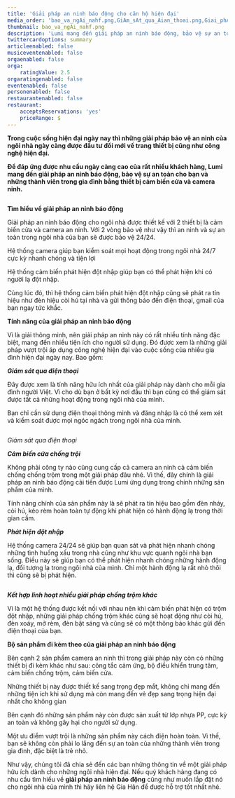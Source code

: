 ```yaml
---
title: 'Giải pháp an ninh báo động cho căn hộ hiện đại'
media_order: 'bao_va_ngAi_nahf.png,GiAm_sAt_qua_Aian_thoai.png,Giai_phAp_an_ninh_bAo_Aang_Lumi.png'
thumbnail: bao_va_ngAi_nahf.png
description: 'Lumi mang đến giải pháp an ninh báo động, bảo vệ sự an toàn cho bạn và những thành viên trong gia đình bằng thiết bị cảm biến cửa và camera ninh.'
twittercardoptions: summary
articleenabled: false
musiceventenabled: false
orgaenabled: false
orga:
    ratingValue: 2.5
orgaratingenabled: false
eventenabled: false
personenabled: false
restaurantenabled: false
restaurant:
    acceptsReservations: 'yes'
    priceRange: $
---
```


<p><strong>Trong cuộc sống hiện đại ng&agrave;y nay th&igrave; những giải ph&aacute;p bảo vệ an ninh của ng&ocirc;i nh&agrave; ng&agrave;y c&agrave;ng được đầu tư đổi mới về trang thiết bị cũng như c&ocirc;ng nghệ hiện đại.</strong></p>
<p><strong>Để đ&aacute;p ứng được nhu cầu ng&agrave;y c&agrave;ng cao của rất nhiều kh&aacute;ch h&agrave;ng, Lumi mang đến giải ph&aacute;p an ninh b&aacute;o động, bảo vệ sự an to&agrave;n cho bạn v&agrave; những th&agrave;nh vi&ecirc;n trong gia đ&igrave;nh bằng thiết bị cảm biến cửa v&agrave; camera ninh.</strong></p>
<p><img src="/newv1/tu-van-giai-phap/giai-phap-an-ninh-bao-dong-cho-can-ho-hien-dai/Giai_phAp_an_ninh_bAo_Aang_Lumi.png" alt="" /></p>
<p><strong>T&igrave;m hiểu về giải ph&aacute;p an ninh b&aacute;o động</strong></p>
<p>Giải ph&aacute;p an ninh b&aacute;o động cho ng&ocirc;i nh&agrave; được thiết kế với 2 thiết bị l&agrave; cảm biến cửa v&agrave; camera an ninh. Với 2 v&ograve;ng bảo vệ như vậy th&igrave; an ninh v&agrave; sự an to&agrave;n trong ng&ocirc;i nh&agrave; của bạn sẽ được bảo vệ 24/24.</p>
<p>Hệ thống camera gi&uacute;p bạn kiểm so&aacute;t mọi hoạt động trong ng&ocirc;i nh&agrave; 24/7 cực kỳ nhanh ch&oacute;ng v&agrave; tiện lợi</p>
<p>Hệ thống cảm biến ph&aacute;t hiện đột nhập gi&uacute;p bạn c&oacute; thể ph&aacute;t hiện khi c&oacute; người lạ đột nhập.</p>
<p>C&ugrave;ng l&uacute;c đ&oacute;, th&igrave; hệ thống cảm biến ph&aacute;t hiện đột nhập cũng sẽ ph&aacute;t ra t&iacute;n hiệu như đ&egrave;n hiệu c&ograve;i h&uacute; tại nh&agrave; v&agrave; gửi th&ocirc;ng b&aacute;o đến điện thoại, gmail của bạn ngay tức khắc.</p>
<p><strong>T&iacute;nh năng của giải ph&aacute;p an ninh b&aacute;o động</strong></p>
<p>V&igrave; l&agrave; giải th&ocirc;ng minh, n&ecirc;n giải ph&aacute;p an ninh n&agrave;y c&oacute; rất nhiều t&iacute;nh năng đặc biệt, mang đến nhiều tiện &iacute;ch cho người sử dụng. Đ&oacute; được xem l&agrave; những giải ph&aacute;p vượt trội &aacute;p dụng c&ocirc;ng nghệ hiện đại v&agrave;o cuộc sống của nhiều gia đ&igrave;nh hiện đại ng&agrave;y nay. Bao gồm:</p>
<p><strong><em>Gi&aacute;m s&aacute;t qua điện thoại</em></strong></p>
<p>Đ&acirc;y được xem l&agrave; t&iacute;nh năng hữu &iacute;ch nhất của giải ph&aacute;p n&agrave;y d&agrave;nh cho mỗi gia đ&igrave;nh người Việt. V&igrave; cho d&ugrave; bạn ở bất kỳ nơi đ&acirc;u th&igrave; bạn cũng c&oacute; thể gi&aacute;m s&aacute;t được tất cả những hoạt động trong ng&ocirc;i nh&agrave; của m&igrave;nh.</p>
<p>Bạn chỉ cần sử dụng điện thoại th&ocirc;ng minh v&agrave; đăng nhập l&agrave; c&oacute; thể xem x&eacute;t v&agrave; kiểm so&aacute;t được mọi ng&oacute;c ng&aacute;ch trong ng&ocirc;i nh&agrave; của m&igrave;nh.</p>
<p><img src="/newv1/tu-van-giai-phap/giai-phap-an-ninh-bao-dong-cho-can-ho-hien-dai/GiAm_sAt_qua_Aian_thoai.png" alt="" /></p>
<p><em>Gi&aacute;m s&aacute;t qua điện thoại</em></p>
<p><strong><em>Cảm biến cửa chống trội</em></strong></p>
<p>Kh&ocirc;ng phải c&ocirc;ng ty n&agrave;o cũng cung cấp cả camera an ninh cả cảm biến chống chống trộm trong một giải ph&aacute;p đ&acirc;u nh&eacute;. V&igrave; thế, đ&acirc;y ch&iacute;nh l&agrave; giải ph&aacute;p an ninh b&aacute;o động cải tiến được Lumi ứng dụng trong ch&iacute;nh những sản phẩm của m&igrave;nh.</p>
<p>T&iacute;nh năng ch&iacute;nh của sản phẩm n&agrave;y l&agrave; sẽ ph&aacute;t ra t&iacute;n hiệu bao gồm đ&egrave;n nh&aacute;y, c&ograve;i h&uacute;, k&eacute;o r&egrave;m ho&agrave;n to&agrave;n tự động khi ph&aacute;t hiện c&oacute; h&agrave;nh động lạ trong thời gian cấm.</p>
<p><strong><em>Ph&aacute;t hiện đột nhập</em></strong></p>
<p>Hệ thống camera 24/24 sẽ gi&uacute;p bạn quan s&aacute;t v&agrave; ph&aacute;t hiện nhanh ch&oacute;ng những t&igrave;nh huống xấu trong nh&agrave; cũng như khu vực quanh ng&ocirc;i nh&agrave; bạn sống. Điều n&agrave;y sẽ gi&uacute;p bạn c&oacute; thể ph&aacute;t hiện nhanh ch&oacute;ng những h&agrave;nh động lạ, đối tượng lạ trong ng&ocirc;i nh&agrave; của m&igrave;nh. Chỉ một h&agrave;nh động lạ rất nhỏ th&ocirc;i th&igrave; cũng sẽ bị ph&aacute;t hiện.</p>
<p><img src="/newv1/tu-van-giai-phap/giai-phap-an-ninh-bao-dong-cho-can-ho-hien-dai/bao_va_ngAi_nahf.png" alt="" /></p>
<p><strong><em>Kết hợp linh hoạt nhiều giải ph&aacute;p chống trộm kh&aacute;c</em></strong></p>
<p>V&igrave; l&agrave; một hệ thống được kết nối với nhau n&ecirc;n khi cảm biến ph&aacute;t hiện c&oacute; trộm đột nhập, những giải ph&aacute;p chống trộm kh&aacute;c cũng sẽ hoạt động như c&ograve;i h&uacute;, đ&egrave;n xo&aacute;y, mở r&egrave;m, đ&egrave;n bật s&aacute;ng v&agrave; cũng sẽ c&oacute; một th&ocirc;ng b&aacute;o kh&aacute;c gửi đến điện thoại của bạn.</p>
<p><strong>Bộ sản phẩm đi k&egrave;m theo của giải ph&aacute;p an ninh b&aacute;o động</strong></p>
<p>B&ecirc;n cạnh 2 sản phẩm camera an ninh th&igrave; trong giải ph&aacute;p n&agrave;y c&ograve;n c&oacute; những thiết bị đi k&egrave;m kh&aacute;c như sau: c&ocirc;ng tắc cảm ứng, bộ điều khiển trung t&acirc;m, cảm biến chống trộm, cảm biến cửa.</p>
<p>Những thiết bị n&agrave;y được thiết kế sang trọng đẹp mắt, kh&ocirc;ng chỉ mang đến những tiện &iacute;ch khi sử dụng m&agrave; c&ograve;n mang đến vẻ đẹp sang trọng hiện đại nhất cho kh&ocirc;ng gian</p>
<p>B&ecirc;n cạnh đ&oacute; những sản phẩm n&agrave;y c&ograve;n được sản xuất từ lớp nhựa PP, cực kỳ an to&agrave;n v&agrave; kh&ocirc;ng g&acirc;y hại cho người sử dụng.</p>
<p>Một ưu điểm vượt trội l&agrave; những sản phẩm n&agrave;y c&aacute;ch điện ho&agrave;n to&agrave;n. V&igrave; thế, bạn sẽ kh&ocirc;ng c&ograve;n phải lo lắng đến sự an to&agrave;n của những th&agrave;nh vi&ecirc;n trong gia đ&igrave;nh, đặc biệt l&agrave; trẻ nhỏ.</p>
<p>Như vậy, ch&uacute;ng t&ocirc;i đ&atilde; chia sẻ đến c&aacute;c bạn những th&ocirc;ng tin về một giải ph&aacute;p hữu &iacute;ch d&agrave;nh cho những ng&ocirc;i nh&agrave; hiện đại. Nếu qu&yacute; kh&aacute;ch h&agrave;ng đang c&oacute; nhu cầu t&igrave;m hiểu về&nbsp;<strong>giải ph&aacute;p an ninh b&aacute;o động</strong>&nbsp;cũng như muốn lắp đặt n&oacute; cho ng&ocirc;i nh&agrave; của m&igrave;nh th&igrave; h&atilde;y li&ecirc;n hệ Gia H&acirc;n để được hỗ trợ tốt nhất nh&eacute;.</p>